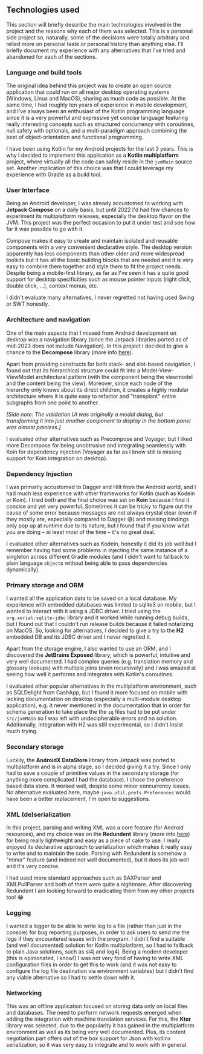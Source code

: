 
## Technologies used

This section will briefly describe the main technologies involved in the project and the reasons why each of them was selected. This is a personal side project so, naturally, some of the decisions were totally arbitrary and relied more on personal taste or personal history than anything else. I'll briefly document my experience with any alternatives that I've tried and abandoned for each of the sections.

### Language and build tools

 The original idea behind this project was to create an open source application that could run on all major desktop operating systems (Windows, Linux and MacOS), sharing as much code as possible. At the same time, I had roughly ten years of experience in mobile development, and I've always been an enthusiast of the Kotlin programming language since it is a very powerful and expressive yet concise language featuring really interesting concepts such as structured concurrency with coroutines, null safety with optionals, and a multi-paradigm approach combining the best of object-orientation and functional programming.
 
 I have been using Kotlin for my Android projects for the last 3 years. This is why I decided to implement this application as a **Kotlin multiplatform** project, where virtually all the code can safely reside in the `jvmMain` source set. Another implication of this choice was that I could leverage my experience with Gradle as a build tool.

### User Interface

Being an Android developer, I was already accustomed to working with **Jetpack Compose** on a daily basis, but until 2022 I'd had few chances to experiment its multiplaftorm releases, especially the desktop flavor on the JVM. This project was the perfect occasion to put it under test and see how far it was possible to go with it. 

Compose makes it easy to create and maintain isolated and reusable components with a very convenient declarative style. The desktop version apparently has less components than other older and more widespread toolkits but it has all the basic building blocks that are needed and it is very easy to combine them together and style them to fit the project needs. Despite being a mobile-first library, as far as I've seen it has a quite good support for desktop specificities such as mouse pointer inputs (right click, double click, …), context menus, etc.

I didn't evaluate many alternatives, I never regretted not having used Swing or SWT honestly.

### Architecture and navigation

One of the main aspects that I missed from Android development on desktop was a navigation library (since the Jetpack libraries ported as of mid-2023 does not include Navigation). In this project I decided to give a chance to the **Decompose** library (more info [here](https://arkivanov.github.io/Decompose/)).

Apart from providing constructs for both stack- and slot-based navigation, I found out that its hierarchical structure could fit into a Model-View-ViewModel architectural pattern (with the component being the viewmodel and the content being the view). Moreover, since each node of the hierarchy only knows about its direct children, it creates a highly modular architecture where it is quite easy to refactor and "transplant" entire subgraphs from one point to another. 

*[Side note: The validation UI was originally a modal dialog, but transforming it into just another component to display in the bottom panel was almost painless.]*

I evaluated other alternatives such as Precompose and Voyager, but I liked more Decompose for being unobtrusive and integrating seamlessly with Koin for dependency injection (Voyager as far as I know still is missing support for Koin integration on desktop).

### Dependency Injection

I was primarily accustomed to Dagger and Hilt from the Android world, and I had much less experience with other frameworks for Kotlin (such as Kodein or Koin). I tried both and the final choice was set on **Koin** because I find it concise and yet very powerful. Sometimes it can be tricky to figure out the cause of some error because messages are not always crystal clear (even if they mostly are, especially compared to Dagger 😅) and missing bindings only pop up at runtime due to its nature, but I found that if you know what you are doing – at least most of the time – it's no great deal.

I evaluated other alternatives such as Kodein, honestly it did its job well but I remember having had some problems in injecting the same instance of a singleton across different Gradle modules (and I didn't want to fallback to plain language `object`s without being able to pass dependencies dynamically).

### Primary storage and ORM

I wanted all the application data to be saved on a local database. My experience with embedded databases was limited to sqlite3 on mobile, but I wanted to interact with it using a JDBC driver. I tried using the `org.xerial:sqlite-jdbc` library and it worked while running debug builds, but I found out that I couldn't run release builds because it failed notarizing on MacOS. So, looking for alternatives, I decided to give a try to the **H2** embedded DB and its JDBC driver and I never regretted it.

Apart from the storage engine, I also wanted to use an ORM, and I discovered the **JetBrains Exposed** library, which is powerful, intuitive and very well documented. I had complex queries (e.g. translation memory and glossary lookups) with multiple joins (even recursively) and I was amazed at seeing how well it performs and integrates with Kotlin's coroutines.

I evaluated other popular alternatives in the multiplatform environment, such as SQLDelight from CashApp, but I found it more focused on mobile with lacking documentation on desktop (especially a multi-module desktop application), e.g. it never mentioned in the documentation that in order for schema generation to take place the the `sq` files had to be put under `src/jvmMain` so I was left with undecipherable errors and no solution. Additionally, integration with H2 was still experimental, so I didn't insist much trying.

### Secondary storage

Luckily, the **AndroidX DataStore** library from Jetpack was ported to multiplatform and is in alpha stage, so I decided giving it a try. Since I only had to save a couple of primitive values in the secondary storage (for anything more complicated I had the database), I chose the preference based data store. It worked well, despite some minor concurrency issues. No alternative evaluated here, maybe `java.util.prefs.Preferences` would have been a better replacement, I'm open to suggestions.

### XML (de)serialization

In this project, parsing and writing XML was a core feature (for Android resources), and my choice was on the **Redundent** library (more info [here](https://github.com/redundent/kotlin-xml-builder)) for being really lightweight and easy as a piece of cake to use. I really enjoyed its declarative approach to serialization which makes it really easy to write and to maintain the code. Parsing with Redundent is somehow a "minor" feature (and indeed not well documented), but it does its job well and it's very concise.

I had used more standard approaches such as SAXParser and XMLPullParser and both of them were quite a nightmare. After discovering Redundent I am looking forward to eradicating them from my other projects too! 😂

### Logging

I wanted a logger to be able to write log to a file (rather than just in the console) for bug reporting purposes, in order to ask users to send me the logs if they encountered issues with the program. I didn't find a suitable (and well documented) solution for Kotlin multiplatform, so I had to fallback to plain Java solutions, such as sl4j and log4j. Being a modern developer (this is opinionated, I know!) I was not very fond of having to write XML configuration files in order to get this to work (and it was not easy to configure the log file destination via environment variables) but I didn't find any viable alternative so I had to settle down with it.

### Networking

This was an offline application focused on storing data only on local files and databases. The need to perform network requests emerged when adding the integration with machine translation services. For this, the **Ktor** library was selected, due to the popularity it has gained in the multiplatform environment as well as its being very well documented. Plus, its content negotiation part offers out of the box support for Json with kotlinx serialization, so it was very easy to integrate and to work with in general.
